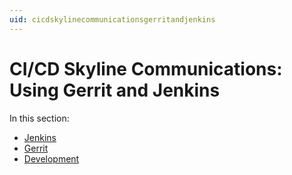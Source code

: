 ```yaml
---
uid: cicdskylinecommunicationsgerritandjenkins
---
```


# CI/CD Skyline Communications: Using Gerrit and Jenkins

In this section:

- [Jenkins](xref:Jenkins)
- [Gerrit](xref:Gerrit)
- [Development](xref:DevelopmentWithCICD)
